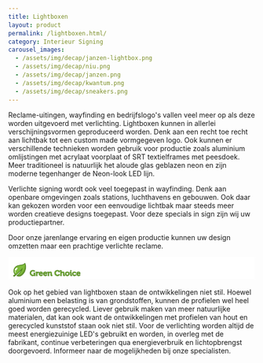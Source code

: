 ```yaml
---
title: Lightboxen
layout: product
permalink: /lightboxen.html/
category: Interieur Signing
carousel_images:
  - /assets/img/decap/janzen-lightbox.png
  - /assets/img/decap/niu.png
  - /assets/img/decap/janzen.png
  - /assets/img/decap/kwantum.png
  - /assets/img/decap/sneakers.png
---
```

Reclame-uitingen, wayfinding en bedrijfslogo's vallen veel meer op als deze worden uitgevoerd met verlichting. Lightboxen kunnen in allerlei verschijningsvormen geproduceerd worden. Denk aan een recht toe recht aan lichtbak tot een custom made vormgegeven logo. Ook kunnen er verschillende technieken worden gebruik voor productie zoals aluminium omlijstingen met acrylaat voorplaat of SRT textielframes met peesdoek. Meer traditioneel is natuurlijk het aloude glas geblazen neon en zijn moderne tegenhanger de Neon-look LED lijn.

Verlichte signing wordt ook veel toegepast in wayfinding. Denk aan openbare omgevingen zoals stations, luchthavens en gebouwen. Ook daar kan gekozen worden voor een eenvoudige lichtbak maar steeds meer worden creatieve designs toegepast. Voor deze specials in sign zijn wij uw productiepartner.

Door onze jarenlange ervaring en eigen productie kunnen uw design omzetten maar een prachtige verlichte reclame.

![](/assets/img/decap/blaadje-groen-2.png)

Ook op het gebied van lightboxen staan de ontwikkelingen niet stil. Hoewel aluminium een belasting is van grondstoffen, kunnen de profielen wel heel goed worden gerecycled. Liever gebruik maken van meer natuurlijke materialen, dat kan ook want de ontwikkelingen met profielen van hout en gerecycled kunststof staan ook niet stil. Voor de verlichting worden altijd de meest energiezuinige LED's gebruikt en worden, in overleg met de fabrikant, continue verbeteringen qua energieverbruik en lichtopbrengst doorgevoerd. Informeer naar de mogelijkheden bij onze specialisten.
